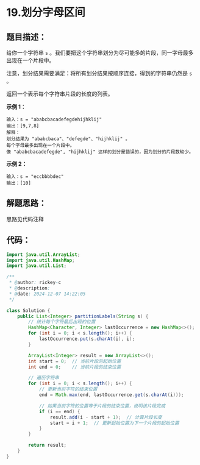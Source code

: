 # 19.划分字母区间

## 题目描述：

给你一个字符串 `s` 。我们要把这个字符串划分为尽可能多的片段，同一字母最多出现在一个片段中。

注意，划分结果需要满足：将所有划分结果按顺序连接，得到的字符串仍然是 `s` 。

返回一个表示每个字符串片段的长度的列表。

 

**示例 1：**

```
输入：s = "ababcbacadefegdehijhklij"
输出：[9,7,8]
解释：
划分结果为 "ababcbaca"、"defegde"、"hijhklij" 。
每个字母最多出现在一个片段中。
像 "ababcbacadefegde", "hijhklij" 这样的划分是错误的，因为划分的片段数较少。 
```

**示例 2：**

```
输入：s = "eccbbbbdec"
输出：[10]
```

## 解题思路：

思路见代码注释

## 代码：

```java
import java.util.ArrayList;
import java.util.HashMap;
import java.util.List;

/**
 * @author: rickey-c
 * @description:
 * @date: 2024-12-07 14:22:05
 */

class Solution {
    public List<Integer> partitionLabels(String s) {
        // 统计每个字符最后出现的位置
        HashMap<Character, Integer> lastOccurrence = new HashMap<>();
        for (int i = 0; i < s.length(); i++) {
            lastOccurrence.put(s.charAt(i), i);
        }

        ArrayList<Integer> result = new ArrayList<>();
        int start = 0;  // 当前片段的起始位置
        int end = 0;    // 当前片段的结束位置

        // 遍历字符串
        for (int i = 0; i < s.length(); i++) {
            // 更新当前字符的结束位置
            end = Math.max(end, lastOccurrence.get(s.charAt(i)));

            // 如果当前字符的位置等于片段的结束位置，说明该片段完成
            if (i == end) {
                result.add(i - start + 1);  // 计算片段长度
                start = i + 1;  // 更新起始位置为下一个片段的起始位置
            }
        }

        return result;
    }
}

```



